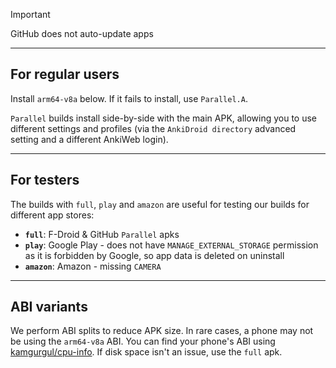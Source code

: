 > [!IMPORTANT]
> GitHub does not auto-update apps

---

## For regular users

Install `arm64-v8a` below. If it fails to install, use `Parallel.A`.

`Parallel` builds install side-by-side with the main APK, allowing you to use different settings and profiles (via the `AnkiDroid directory` advanced setting and a different AnkiWeb login).

---

## For testers

The builds with `full`, `play` and `amazon` are useful for testing our builds for different app stores:

- **`full`**: F-Droid & GitHub `Parallel` apks
- **`play`**: Google Play - does not have `MANAGE_EXTERNAL_STORAGE` permission as it is forbidden by Google, so app data is deleted on uninstall
- **`amazon`**: Amazon - missing `CAMERA`

---

## ABI variants

We perform ABI splits to reduce APK size. In rare cases, a phone may not be using the `arm64-v8a` ABI. You can find your phone's ABI using [kamgurgul/cpu-info](https://github.com/kamgurgul/cpu-info). If disk space isn't an issue, use the `full` apk.